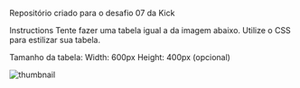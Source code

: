Repositório criado para o desafio 07 da Kick

Instructions
Tente fazer uma tabela igual a da imagem abaixo. Utilize o CSS para estilizar sua tabela.

Tamanho da tabela:
Width: 600px 
Height: 400px (opcional)

![thumbnail](https://github.com/caiooww/Desafio---Parada-07---Tables/assets/95089046/859159fd-0560-4e11-8c9e-4d39ef3e9d08)
